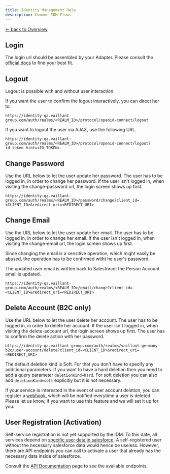 ```yaml
---
title: Identity Management Help
description: Common IDM Flows
---
```


[&larr; back to Overview](/idm)

## Login

The login url should be assembled by your Adapter. Please consult
the [official docs](https://www.keycloak.org/docs/latest/securing_apps/#_oidc) to find your best fit.

## Logout

Logout is possible with and without user interaction.

If you want the user to confirm the logout interactively, you can direct her to:

```
https://identity-qa.vaillant-group.com/auth/realms/<REALM_ID>/protocol/openid-connect/logout
```

If you want to logout the user via AJAX, use the following URL.

```
https://identity-qa.vaillant-group.com/auth/realms/<REALM_ID>/protocol/openid-connect/logout?id_token_hint=<ID_TOKEN>
```

## Change Password

Use the URL below to let the user update her password. The user has to be logged in, in order to change her password. If
the user isn't logged in, when visiting the change-password url, the login screen shows up first.

```
https://identity-qa.vaillant-group.com/auth/realms/<REALM_ID>/password/change?client_id=<CLIENT_ID>&redirect_uri=<REDIRECT_URI>
```

## Change Email

Use the URL below to let the user update her email. The user has to be logged in, in order to change her email. If
the user isn't logged in, when visiting the change-email url, the login screen shows up first.

Since changing the email is a sensitive operation, which might easily be abused, the operation has to be confirmed witht he user's password.

The updated user email is written back to Salesforce; the Person Account email is updated.

```
https://identity-qa.vaillant-group.com/auth/realms/<REALM_ID>/email/change?client_id=<CLIENT_ID>&redirect_uri=<REDIRECT_URI>
```

## Delete Account (B2C only)

Use the URL below to let the user delete her account. The user has to be logged in, in order to delete her account. If
the user isn't logged in, when visiting the delete-account url, the login screen shows up first. The user has to confirm
the delete action with her password.

```
https://identity-qa.vaillant-group.com/auth/realms/vaillant-germany-b2c/user-account/delete?client_id=<CLIENT_ID>&redirect_uri=<REDIRECT_URI>
```
The default deletion kind is Soft. For that you don't have to specify any additional parameters.
If you want to have a hard deletion then you need to add a query parameter `deletionKind=hard`.
For soft deletion you can also add `deletionKind=soft` explicitly but it is not necessary.

If your service is interested in the event of user account deletion, you can register
a [webhook](developer-documentation.md#webhooks), which will be notified everytime a user is deleted.
Please let us know, if you want to use this feature and we will set it up for you.

## User Registration (Activation)
Self-service registration is not yet supported by the IDM. To this date, all services depend
on [specific user data in salesforce](nsc-documentation.md#user-activation). A self-registered user without the
necessary salesforce data would hence be useless.
However, there are API endpoints you can call to activate a user that already has the necessary data inside of
salesforce.

Consult the [API Documentation](api-documentation.html) page to see the available endpoints.
